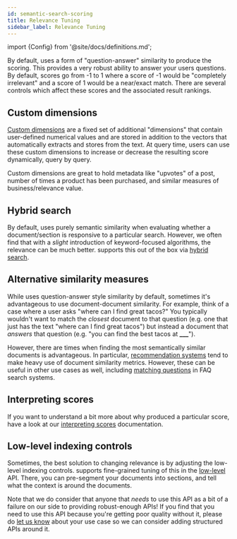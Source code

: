 ```yaml
---
id: semantic-search-scoring
title: Relevance Tuning
sidebar_label: Relevance Tuning
---
```


import {Config} from '@site/docs/definitions.md';

By default, <Config v="names.product"/> uses a form of "question-answer"
similarity to produce the scoring. This provides a very robust ability to
answer your users questions. By default, scores go from -1 to 1 where a
score of -1 would be "completely irrelevant" and a score of 1 would be a
near/exact match. There are several controls which affect these scores and
the associated result rankings.

## Custom dimensions

[Custom dimensions](custom-dimensions) are a fixed set of additional "dimensions"
that contain user-defined numerical values and are stored in addition to the
vectors that <Config v="names.product"/> automatically extracts and stores from
the text. At query time, users can use these custom dimensions to increase or
decrease the resulting score dynamically, query by query.

Custom dimensions are great to hold metadata like "upvotes" of a post, number
of times a product has been purchased, and similar measures of business/relevance
value.

## Hybrid search

By default, <Config v="names.product"/> uses purely semantic similarity when
evaluating whether a document/section is responsive to a particular search.
However, we often find that with a _slight_ introduction of keyword-focused
algorithms, the relevance can be much better. <Config v="names.product"/>
supports this out of the box via [hybrid search](/docs/api-reference/search-apis/lexical-matching).

## Alternative similarity measures

While <Config v="names.product"/> uses question-answer style similarity by
default, sometimes it's advantageous to use document-document similarity. For
example, think of a case where a user asks "where can I find great tacos?" You
typically wouldn't want to match the _closest_ document to that question (e.g.
one that just has the text "where can I find great tacos") but instead a document
that _answers_ that question (e.g. "you can find the best tacos at **\_\_\_**").

However, there are times when finding the most semantically similar documents
is advantageous. In particular, [recommendation systems](/docs/common-use-cases/recommendation-systems/recommender-overview)
tend to make heavy use of document similarity metrics. However, these can be
useful in other use cases as well, including [matching questions](/docs/common-use-cases/question-answer/question-answer-overview)
in FAQ search systems.

## Interpreting scores

If you want to understand a bit more about why <Config v="names.product"/>
produced a particular score, have a look at our
[interpreting scores](/docs/api-reference/search-apis/interpreting-responses/intepreting-scores)
documentation.

## Low-level indexing controls

Sometimes, the best solution to changing relevance is by adjusting the low-level
indexing controls. <Config v="names.product"/> supports fine-grained tuning of
this in the [low-level](/docs/api-reference/indexing-apis/core_indexing) API.
There, you can pre-segment your documents into sections, and
tell <Config v="names.product"/> what the context is around the documents.

Note that we do consider that anyone that _needs_ to use this API as a bit of a
failure on our side to providing robust-enough APIs! If you find that you need
to use this API because you're getting poor quality without it, please do
[let us know](https://discuss.vectara.com) about your use case so we can consider
adding structured APIs around it.
